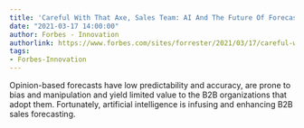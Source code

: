 ```yaml
---
title: 'Careful With That Axe, Sales Team: AI And The Future Of Forecasting'
date: "2021-03-17 14:00:00"
author: Forbes - Innovation
authorlink: https://www.forbes.com/sites/forrester/2021/03/17/careful-with-that-axe-sales-team-ai-and-the-future-of-forecasting/
tags:
- Forbes-Innovation
---
```

Opinion-based forecasts have low predictability and accuracy, are prone to bias and manipulation and yield limited value to the B2B organizations that adopt them. Fortunately, artificial intelligence is infusing and enhancing B2B sales forecasting.